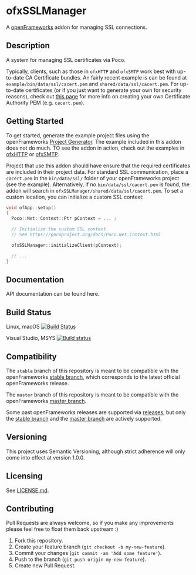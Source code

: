 # ofxSSLManager

A [openFrameworks](http://openframeworks.cc) addon for managing SSL connections.

## Description

A system for managing SSL certificates via Poco.

Typically, clients, such as those in `ofxHTTP` and `ofxSMTP` work best with up-to-date CA Certificate bundles. An fairly recent example is can be found at `example/bin/data/ssl/cacert.pem` and `shared/data/ssl/cacert.pem`. For up-to-date certificates (or if you just want to generate your own for security reasons), check out [this page](http://curl.haxx.se/docs/caextract.html) for more info on creating your own Certificate Authority PEM (e.g. `cacert.pem`).

## Getting Started

To get started, generate the example project files using the openFrameworks [Project Generator](http://openframeworks.cc/learning/01_basics/how_to_add_addon_to_project/). The example included in this addon does not do much. TO see the addon in action, check out the examples in [ofxHTTP](https://github.com/bakercp/ofxHTTP) or [ofxSMTP](https://github.com/bakercp/ofxSMTP).

Project that use this addon should have ensure that the required certificates are included in their project data. For standard SSL communication, place a `cacert.pem` in the `bin/data/ssl/` folder of your openFrameworks project (see the example). Alternatively, if no `bin/data/ssl/cacert.pem` is found, the addon will search in `ofxSSLManager/shared/data/ssl/cacert.pem`. To set a custom location, you can initialize a custom SSL context:

```c++
void ofApp::setup()
{
  Poco::Net::Context::Ptr pContext = ... ;

  // Initialize the custom SSL context.
  // See https://pocoproject.org/docs/Poco.Net.Context.html

  ofxSSLManager::initializeClient(pContext);

  // ...
}
```

## Documentation

API documentation can be found here.

## Build Status

Linux, macOS [![Build Status](https://travis-ci.org/bakercp/ofxSSLManager.svg?branch=master)](https://travis-ci.org/bakercp/ofxSSLManager)

Visual Studio, MSYS [![Build status](https://ci.appveyor.com/api/projects/status/i6m2u8s8jqrqkyea/branch/master?svg=true)](https://ci.appveyor.com/project/bakercp/ofxsslmanager/branch/master)

## Compatibility

The `stable` branch of this repository is meant to be compatible with the openFrameworks [stable branch](https://github.com/openframeworks/openFrameworks/tree/stable), which corresponds to the latest official openFrameworks release.

The `master` branch of this repository is meant to be compatible with the openFrameworks [master branch](https://github.com/openframeworks/openFrameworks/tree/master).

Some past openFrameworks releases are supported via [releases](releases/), but only the [stable branch](tree/stable) and the [master branch](tree/master) are actively supported.

## Versioning

This project uses Semantic Versioning, although strict adherence will only come into effect at version 1.0.0.

## Licensing

See [LICENSE.md](LICENSE.md).

## Contributing

Pull Requests are always welcome, so if you make any improvements please feel free to float them back upstream :)

1.  Fork this repository.
2.  Create your feature branch (`git checkout -b my-new-feature`).
3.  Commit your changes (`git commit -am 'Add some feature'`).
4.  Push to the branch (`git push origin my-new-feature`).
5.  Create new Pull Request.
